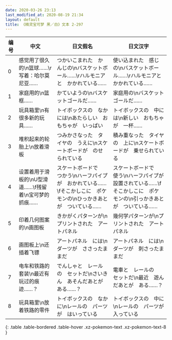```yaml
---
date: 2020-03-26 23:13
last_modified_at: 2020-08-19 21:34
layout: default
title: 《精灵宝可梦 黑／白》文本 2-297
---
```

| 编号 | 中文 | 日文假名 | 日文汉字 |
| ---- | ---- | ---- | --- |
| 0 | 感觉用了很久的\n篮球……\r写着：哈尔莫尼亚…… | つかいこまれた　かんじの\nバスケットボール……\rハルモニアと　かかれている…… | 使い込まれた　感じの\nバスケットボール……\rハルモニアと　かかれている…… |
| 1 | 家庭用的\n篮框…… | かていようの\nバスケットゴールだ…… | 家庭用の\nバスケットゴールだ…… |
| 2 | 玩具箱里\n有很多新的玩具…… | トイボックスの　なかには\nあたらしい　おもちゃが　いっぱい | トイボックスの　中には\n新しい　おもちゃが　一杯…… |
| 3 | 堆积起来的轮胎上\n放着滑板 | つみかさなった　タイヤの　うえに\nスケートボードが　のせられている | 積み重なった　タイヤの　上に\nスケートボードが　乗せられている |
| 4 | 设置着用于滑板的\nU型滑道……\f残留着\n宝可梦的抓痕…… | スケートボードで　つかう\nハーフパイプが　おかれている……\fそこかしこに　ポケモンの\nひっかきあとが　ついている…… | スケートボードで　使う\nハーフパイプが　設置されている……\fそこかしこに　ポケモンの\n引っかきあとが　ついている…… |
| 5 | 印着几何图案的\n画图板 | きかがくパターンが\nプリントされた　アートパネル | 幾何学パターンが\nプリントされた　アートパネル |
| 6 | 画图板上\n还插着飞镖 | アートパネル　には\nダーツが　ささったままだ | アートパネル　には\nダーツが　刺さったままだ |
| 7 | 电车和铁路的套装\n最近有玩过的痕迹……？ | でんしゃと　レールの　セットだ\nさいきん　あそんだあとが　ある……？ | 電車と　レールの　セットだ\n最近　遊んだあとが　ある……？ |
| 8 | 玩具箱里\n放着铁路的零件 | トイボックスの　なかに\nレールの　パーツが　はいっている　 | トイボックスの　中に\nレールの　パーツが　入っている　 |
{: .table .table-bordered .table-hover .xz-pokemon-text .xz-pokemon-text-8 }